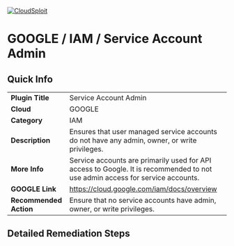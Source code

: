 [![CloudSploit](https://cloudsploit.com/img/logo-new-big-text-100.png "CloudSploit")](https://cloudsploit.com)

# GOOGLE / IAM / Service Account Admin

## Quick Info

| | |
|-|-|
| **Plugin Title** | Service Account Admin |
| **Cloud** | GOOGLE |
| **Category** | IAM |
| **Description** | Ensures that user managed service accounts do not have any admin, owner, or write privileges. |
| **More Info** | Service accounts are primarily used for API access to Google. It is recommended to not use admin access for service accounts. |
| **GOOGLE Link** | https://cloud.google.com/iam/docs/overview |
| **Recommended Action** | Ensure that no service accounts have admin, owner, or write privileges. |

## Detailed Remediation Steps


